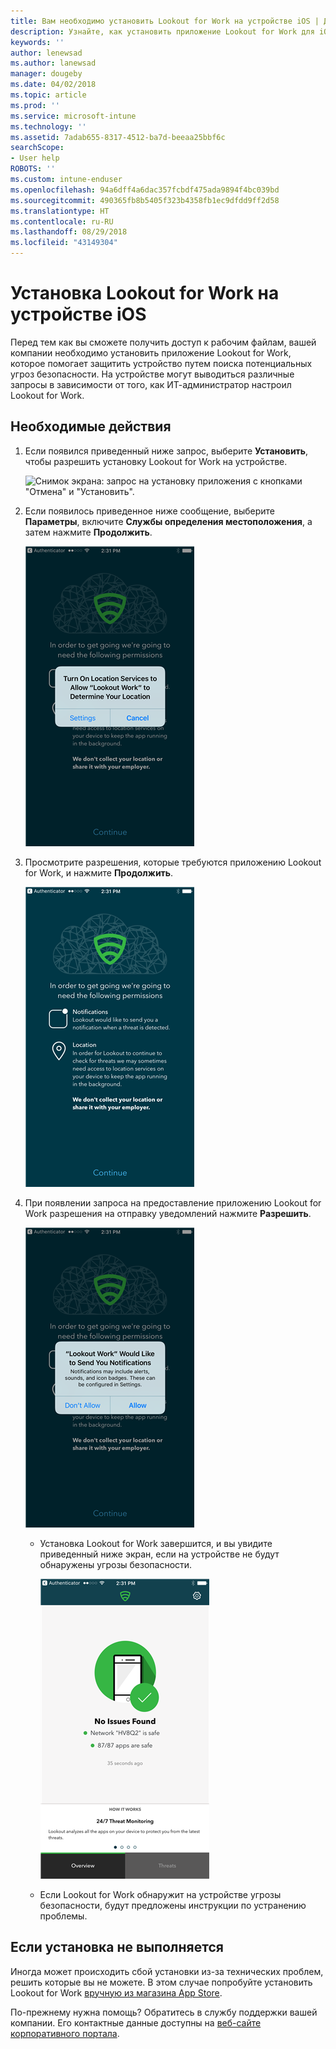 ```yaml
---
title: Вам необходимо установить Lookout for Work на устройстве iOS | Документы Майкрософт
description: Узнайте, как установить приложение Lookout for Work для iOS.
keywords: ''
author: lenewsad
ms.author: lanewsad
manager: dougeby
ms.date: 04/02/2018
ms.topic: article
ms.prod: ''
ms.service: microsoft-intune
ms.technology: ''
ms.assetid: 7adab655-8317-4512-ba7d-beeaa25bbf6c
searchScope:
- User help
ROBOTS: ''
ms.custom: intune-enduser
ms.openlocfilehash: 94a6dff4a6dac357fcbdf475ada9894f4bc039bd
ms.sourcegitcommit: 490365fb8b5405f323b4358fb1ec9dfdd9ff2d58
ms.translationtype: HT
ms.contentlocale: ru-RU
ms.lasthandoff: 08/29/2018
ms.locfileid: "43149304"
---
```

# <a name="install-lookout-for-work-on-your-ios-device"></a>Установка Lookout for Work на устройстве iOS


Перед тем как вы сможете получить доступ к рабочим файлам, вашей компании необходимо установить приложение Lookout for Work, которое помогает защитить устройство путем поиска потенциальных угроз безопасности. На устройстве могут выводиться различные запросы в зависимости от того, как ИТ-администратор настроил Lookout for Work.


## <a name="what-you-need-to-do"></a>Необходимые действия

1.  Если появился приведенный ниже запрос, выберите **Установить**, чтобы разрешить установку Lookout for Work на устройстве.

      ![Снимок экрана: запрос на установку приложения с кнопками "Отмена" и "Установить".](/intune-user-help/media/ios-mts-install-app-request-after-1804.png)

2. Если появилось приведенное ниже сообщение, выберите **Параметры**, включите **Службы определения местоположения**, а затем нажмите **Продолжить**.

      ![Выберите "Параметры", а затем "Службы определения местоположения"](./media/ios-lfw-allow-location-services.png)

3. Просмотрите разрешения, которые требуются приложению Lookout for Work, и нажмите **Продолжить**.

      ![теперь вы подключены к Lookout for Work](./media/ios-lfw-permissions-lookout-needs.png)

4. При появлении запроса на предоставление приложению Lookout for Work разрешения на отправку уведомлений нажмите **Разрешить**.

     ![Выберите "Параметры", а затем "Службы определения местоположения"](./media/ios-lfw-allow-notifications.png)

   * Установка Lookout for Work завершится, и вы увидите приведенный ниже экран, если на устройстве не будут обнаружены угрозы безопасности.

     ![приложение Lookout for Work не нашло угроз безопасности](./media/ios-lfw-no-threats-found.png)

   * Если Lookout for Work обнаружит на устройстве угрозы безопасности, будут предложены инструкции по устранению проблемы.

## <a name="if-the-installation-doesnt-work"></a>Если установка не выполняется

Иногда может происходить сбой установки из-за технических проблем, решить которые вы не можете. В этом случае попробуйте установить Lookout for Work [вручную из магазина App Store](https://itunes.apple.com/app/lookout-for-work/id997193468).

По-прежнему нужна помощь? Обратитесь в службу поддержки вашей компании. Его контактные данные доступны на [веб-сайте корпоративного портала](https://go.microsoft.com/fwlink/?linkid=2010980).

